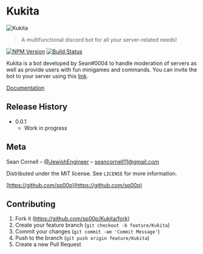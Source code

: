 # Kukita

![Kukita](https://cdn.discordapp.com/attachments/731996957051977859/733879306283122758/kukita.png)

> A multifunctional discord bot for all your server-related needs!


[![NPM Version][npm-image]][npm-url]
[![Build Status][travis-image]][travis-url]

Kukita is a bot developed by Sean#0004 to handle moderation of servers as well as provide users with fun minigames and commands. You can invite the bot to your server using this [link](link).

[Documentation](https://seancornell.io/kukitadocs)


## Release History

* 0.0.1
    * Work in progress

## Meta

Sean Cornell – [@JewishEngineer](https://twitter.com/JewishEngineer) – seancornell11@gmail.com

Distributed under the MIT license. See ``LICENSE`` for more information.

[https://github.com/sp00p](https://github.com/sp00p)

## Contributing

1. Fork it (<https://github.com/sp00p/Kukita/fork>)
2. Create your feature branch (`git checkout -b feature/Kukita`)
3. Commit your changes (`git commit -am 'Commit Message'`)
4. Push to the branch (`git push origin feature/Kukita`)
5. Create a new Pull Request

<!-- Markdown link & img dfn's -->
[npm-image]: https://img.shields.io/npm/v/datadog-metrics.svg?style=flat-square
[npm-url]: https://npmjs.org/package/datadog-metrics
[npm-downloads]: https://img.shields.io/npm/dm/datadog-metrics.svg?style=flat-square
[travis-image]: https://img.shields.io/travis/dbader/node-datadog-metrics/master.svg?style=flat-square
[travis-url]: https://travis-ci.org/dbader/node-datadog-metrics
[wiki]: https://github.com/yourname/yourproject/wiki
